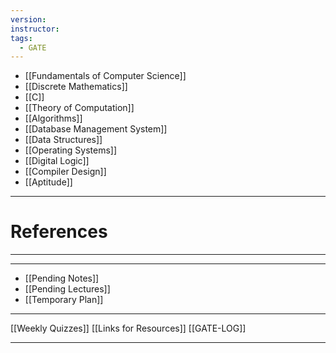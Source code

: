 ```yaml
---
version: 
instructor: 
tags:
  - GATE
---
```


- [[Fundamentals of Computer Science]]
- [[Discrete Mathematics]]
- [[C]]
- [[Theory of Computation]]
- [[Algorithms]]
- [[Database Management System]]
- [[Data Structures]]
- [[Operating Systems]]
- [[Digital Logic]]
- [[Compiler Design]]
- [[Aptitude]]




---

# References


---

---
- [[Pending Notes]]
- [[Pending Lectures]]
- [[Temporary Plan]]
---
[[Weekly Quizzes]]
[[Links for Resources]]
[[GATE-LOG]]

---